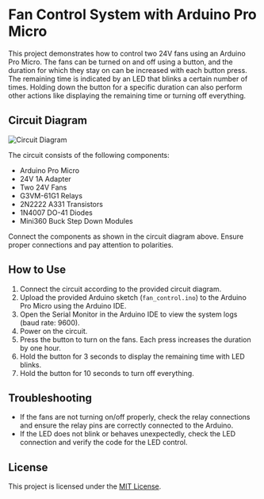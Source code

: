 # Fan Control System with Arduino Pro Micro

This project demonstrates how to control two 24V fans using an Arduino Pro Micro. The fans can be turned on and off using a button, and the duration for which they stay on can be increased with each button press. The remaining time is indicated by an LED that blinks a certain number of times. Holding down the button for a specific duration can also perform other actions like displaying the remaining time or turning off everything.

## Circuit Diagram

![Circuit Diagram](circuit-diagram.png)

The circuit consists of the following components:
- Arduino Pro Micro
- 24V 1A Adapter
- Two 24V Fans
- G3VM-61G1 Relays
- 2N2222 A331 Transistors
- 1N4007 DO-41 Diodes
- Mini360 Buck Step Down Modules

Connect the components as shown in the circuit diagram above. Ensure proper connections and pay attention to polarities.

## How to Use

1. Connect the circuit according to the provided circuit diagram.
2. Upload the provided Arduino sketch (`fan_control.ino`) to the Arduino Pro Micro using the Arduino IDE.
3. Open the Serial Monitor in the Arduino IDE to view the system logs (baud rate: 9600).
4. Power on the circuit.
5. Press the button to turn on the fans. Each press increases the duration by one hour.
6. Hold the button for 3 seconds to display the remaining time with LED blinks.
7. Hold the button for 10 seconds to turn off everything.

## Troubleshooting

- If the fans are not turning on/off properly, check the relay connections and ensure the relay pins are correctly connected to the Arduino.
- If the LED does not blink or behaves unexpectedly, check the LED connection and verify the code for the LED control.

## License

This project is licensed under the [MIT License](LICENSE).


